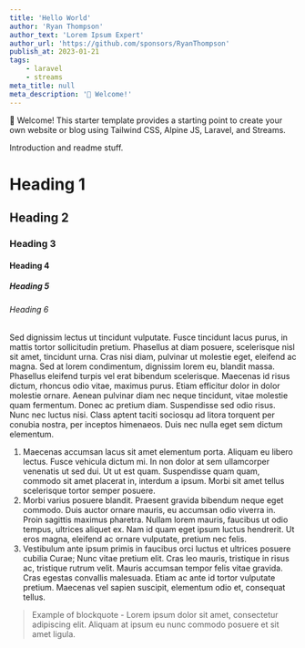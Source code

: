 ```yaml
---
title: 'Hello World'
author: 'Ryan Thompson'
author_text: 'Lorem Ipsum Expert'
author_url: 'https://github.com/sponsors/RyanThompson'
publish_at: 2023-01-21
tags:
    - laravel
    - streams
meta_title: null
meta_description: '👋 Welcome!'
---
```


<p>
    👋 Welcome! This starter template provides a starting
    point to create your own website or blog using Tailwind CSS, Alpine JS, Laravel, and Streams.
</p>

<p>
    Introduction and readme stuff.
</p>

<h1>Heading 1</h1>
<h2>Heading 2</h2>
<h3>Heading 3</h3>
<h4>Heading 4</h4>
<h5>Heading 5</h5>
<h6>Heading 6</h6>

<p>
    Sed dignissim lectus ut tincidunt vulputate. Fusce tincidunt lacus purus, in
    mattis tortor sollicitudin pretium. Phasellus at diam posuere, scelerisque
    nisl sit amet, tincidunt urna. Cras nisi diam, pulvinar ut molestie eget,
    eleifend ac magna. Sed at lorem condimentum, dignissim lorem eu, blandit
    massa. Phasellus eleifend turpis vel erat bibendum scelerisque. Maecenas id
    risus dictum, rhoncus odio vitae, maximus purus. Etiam efficitur dolor in
    dolor molestie ornare. Aenean pulvinar diam nec neque tincidunt, vitae
    molestie quam fermentum. Donec ac pretium diam. Suspendisse sed odio risus.
    Nunc nec luctus nisi. Class aptent taciti sociosqu ad litora torquent per
    conubia nostra, per inceptos himenaeos. Duis nec nulla eget sem dictum
    elementum.
</p>

<ol>
    <li>
        Maecenas accumsan lacus sit amet elementum porta. Aliquam eu libero
        lectus. Fusce vehicula dictum mi. In non dolor at sem ullamcorper
        venenatis ut sed dui. Ut ut est quam. Suspendisse quam quam, commodo sit
        amet placerat in, interdum a ipsum. Morbi sit amet tellus scelerisque
        tortor semper posuere.
    </li>
    <li>
        Morbi varius posuere blandit. Praesent gravida bibendum neque eget
        commodo. Duis auctor ornare mauris, eu accumsan odio viverra in. Proin
        sagittis maximus pharetra. Nullam lorem mauris, faucibus ut odio tempus,
        ultrices aliquet ex. Nam id quam eget ipsum luctus hendrerit. Ut eros
        magna, eleifend ac ornare vulputate, pretium nec felis.
    </li>
    <li>
        Vestibulum ante ipsum primis in faucibus orci luctus et ultrices posuere
        cubilia Curae; Nunc vitae pretium elit. Cras leo mauris, tristique in
        risus ac, tristique rutrum velit. Mauris accumsan tempor felis vitae
        gravida. Cras egestas convallis malesuada. Etiam ac ante id tortor
        vulputate pretium. Maecenas vel sapien suscipit, elementum odio et,
        consequat tellus.
    </li>
</ol>

<blockquote>
    Example of blockquote - Lorem ipsum dolor sit amet, consectetur adipiscing
    elit. Aliquam at ipsum eu nunc commodo posuere et sit amet ligula.
</blockquote>
